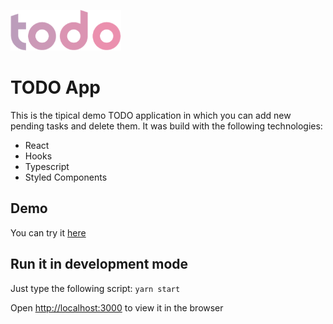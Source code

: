 ![TODO App](./public/todo.png)

# TODO App

This is the tipical demo TODO application in which you can add new pending tasks and delete them.
It was build with the following technologies:
- React
- Hooks
- Typescript
- Styled Components

## Demo
You can try it [here](https://todo-app-gmu.netlify.app/)

## Run it in development mode
Just type the following script:
`yarn start`

Open [http://localhost:3000](http://localhost:3000) to view it in the browser